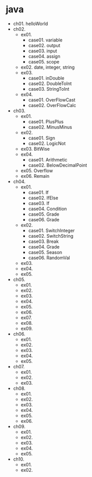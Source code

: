 # java

- ch01. helloWorld
- ch02.
  - ex01.
    - case01. variable
    - case02. output
    - case03. input
    - case04. assign
    - case05. scope
  - ex02. date, integer, string
  - ex03.
    - case01. inDouble
    - case02. DoubleToInt
    - case03. StringToInt
  - ex04.
    - case01. OverFlowCast
    - case02. OverFlowCalc
- ch03.
  - ex01.
    - case01. PlusPlus
    - case02. MinusMinus
  - ex02.
    - case01. Sign
    - case02. LogicNot
  - ex03. BitWise
  - ex04.
    - case01. Arithmetic
    - case02. BelowDecimalPoint
  - ex05. Overflow
  - ex06. Remain
- ch04.
  - ex01.
    - case01. If
    - case02. IfElse
    - case03. If
    - case04. Condition
    - case05. Grade
    - case06. Grade
  - ex02.
    - case01. SwitchInteger
    - case02. SwitchString
    - case03. Break
    - case04. Grade
    - case05. Season
    - case06. RandomVal
  - ex03.
  - ex04.
  - ex05.
- ch05.
  - ex01.
  - ex02.
  - ex03.
  - ex04.
  - ex05.
  - ex06.
  - ex07.
  - ex08.
  - ex09.
- ch06.
  - ex01.
  - ex02.
  - ex03.
  - ex04.
  - ex05.
- ch07.
  - ex01.
  - ex02.
  - ex03.
- ch08.
  - ex01.
  - ex02.
  - ex03.
  - ex04.
  - ex05.
  - ex06.
- ch09.
  - ex01.
  - ex02.
  - ex03.
  - ex04.
  - ex05.
- ch10.
  - ex01.
  - ex02.

